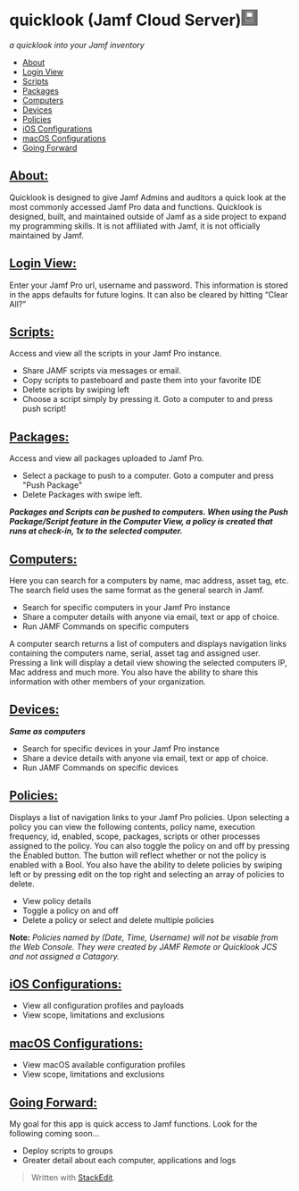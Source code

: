 # quicklook (Jamf Cloud Server)![quicklook logo](logo.png "quicklook logo")

_a quicklook into your Jamf inventory_

- [About](#About)
- [Login View](#loginview)
- [Scripts](#scripts)
- [Packages](#packages)
- [Computers](#computers)
- [Devices](#devices)
- [Policies](#policies)
- [iOS Configurations](#iosconfigurations)
- [macOS Configurations](#macOSconfigurations)
- [Going Forward](#goingforward)

## [About:](#About)

Quicklook is designed to give Jamf Admins and auditors a quick look at the most commonly accessed Jamf Pro data and functions. Quicklook is designed, built, and maintained outside of Jamf as a side project to expand my programming skills. It is not affiliated with Jamf, it is not officially maintained by Jamf.


## [Login View:](#loginview)

Enter your Jamf Pro url, username and password.
This information is stored in the apps defaults for future logins. 
It can also be cleared by hitting “Clear All?”

## [Scripts:](#scripts)

Access and view all the scripts in your Jamf Pro instance.
* Share JAMF scripts via messages or email.  
* Copy scripts to pasteboard and paste them into your favorite IDE
* Delete scripts by swiping left
* Choose a script simply by pressing it. Goto a computer to and press push script!


## [Packages:](#packages)

Access and view all packages uploaded to Jamf Pro.
* Select a package to push to a computer.  Goto a computer and press "Push Package"
* Delete Packages with swipe left.

***Packages and Scripts can be pushed to computers.  When using the Push Package/Script feature in the Computer View, a policy is created that runs at check-in, 1x to the selected computer.***

## [Computers:](#computers)

Here you can search for a computers by name, mac address, asset tag, etc.
The search field uses the same format as the general search in Jamf. 
* Search for specific computers in your Jamf Pro instance
* Share a computer details with anyone via email, text or app of choice.
* Run JAMF Commands on specific computers

A computer search returns a list of computers and displays navigation links containing the computers name, serial, asset tag and assigned user. Pressing a link will display a detail view showing the selected computers IP, Mac address and much more.  You also have the ability to share this information with other members of your organization.

## [Devices:](#devices)
***Same as computers***
* Search for specific devices in your Jamf Pro instance
* Share a device details with anyone via email, text or app of choice.
* Run JAMF Commands on specific devices

## [Policies:](#policies)

Displays a list of navigation links to your Jamf Pro policies. Upon selecting a policy you can view the following contents, policy name, execution frequency, id, enabled, scope, packages, scripts or other processes assigned to the policy.  You can also toggle the policy on and off by pressing the Enabled button.  The button will reflect whether or not the policy is enabled with a Bool. You also have the ability to delete policies by swiping left or by pressing edit on the top right and selecting an array of policies to delete.

* View policy details
* Toggle a policy on and off
* Delete a policy or select and delete multiple policies

**Note:** *Policies named by (Date, Time, Username) will not be visable from the Web Console.  They were created by JAMF Remote or Quicklook JCS and not assigned a Catagory.*

## [iOS Configurations:](#iosconfigurations)
* View all configuration profiles and payloads
* View scope, limitations and exclusions

## [macOS Configurations:](#macosconfigurations)
* View macOS available configuration profiles
* View scope, limitations and exclusions

## [Going Forward:](#goingforward)
My goal for this app is quick access to Jamf functions.
Look for the following coming soon…
- Deploy scripts to groups
- Greater detail about each computer, applications and logs

> Written with [StackEdit](https://stackedit.io/).